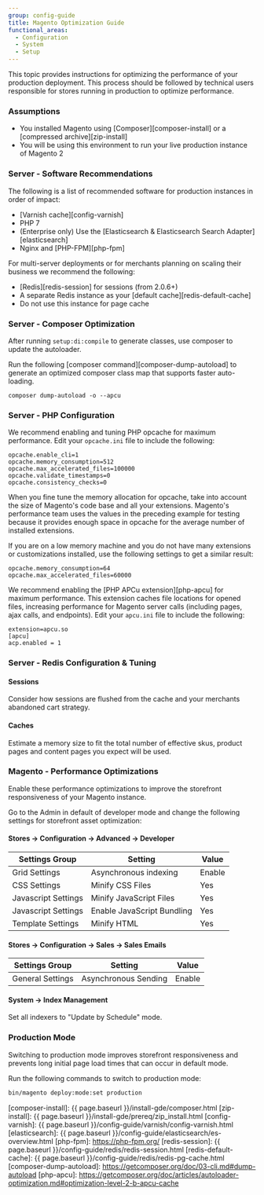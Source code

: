 ```yaml
---
group: config-guide
title: Magento Optimization Guide
functional_areas:
  - Configuration
  - System
  - Setup
---
```


This topic provides instructions for optimizing the performance of your production deployment.
This process should be followed by technical users responsible for stores running in production to optimize performance.

### Assumptions

*	You installed Magento using [Composer][composer-install] or a [compressed archive][zip-install]
*	You will be using this environment to run your live production instance of Magento 2

### Server - Software Recommendations

The following is a list of recommended software for production instances in order of impact:

* [Varnish cache][config-varnish]
* PHP 7
* (Enterprise only) Use the [Elasticsearch & Elasticsearch Search Adapter][elasticsearch]
*	Nginx and [PHP-FPM][php-fpm]

For multi-server deployments or for merchants planning on scaling their business we recommend the following:

*	[Redis][redis-session] for sessions (from 2.0.6+)
*	A separate Redis instance as your [default cache][redis-default-cache]
  *	Do not use this instance for page cache

### Server - Composer Optimization

After running `setup:di:compile` to generate classes, use composer to update the autoloader.

Run the following [composer command][composer-dump-autoload] to generate an optimized composer class map that supports faster auto-loading.

	composer dump-autoload -o --apcu

### Server - PHP Configuration

We recommend enabling and tuning PHP opcache for maximum performance.
Edit your `opcache.ini` file to include the following:

	opcache.enable_cli=1
	opcache.memory_consumption=512
	opcache.max_accelerated_files=100000
	opcache.validate_timestamps=0
	opcache.consistency_checks=0

When you fine tune the memory allocation for opcache, take into account the size of Magento's code base and all your extensions.
Magento's performance team uses the values in the preceding example for testing because it provides enough space in opcache for the average number of installed extensions.  

If you are on a low memory machine and you do not have many extensions or customizations installed, use the following settings to get a similar result:

	opcache.memory_consumption=64
	opcache.max_accelerated_files=60000

We recommend enabling the [PHP APCu extension][php-apcu] for maximum performance. This extension caches file locations for opened files, increasing performance for Magento server calls (including pages, ajax calls, and endpoints).
Edit your `apcu.ini` file to include the following:

	extension=apcu.so
	[apcu]
	acp.enabled = 1

### Server - Redis Configuration & Tuning

#### Sessions

Consider how sessions are flushed from the cache and your merchants abandoned cart strategy.

#### Caches

Estimate a memory size to fit the total number of effective skus, product pages and content pages you expect will be used.

### Magento - Performance Optimizations

Enable these performance optimizations to improve the storefront responsiveness of your Magento instance.


Go to the Admin in default of developer mode and change the following settings for storefront asset optimization:

#### Stores -> Configuration -> Advanced -> Developer

| Settings Group      | Setting                    | Value  |
| ------------------- | -------------------------- | ------ |
| Grid Settings       | Asynchronous indexing      | Enable |
| CSS Settings        | Minify CSS Files           | Yes    |
| Javascript Settings | Minify JavaScript Files    | Yes    |
| Javascript Settings | Enable JavaScript Bundling | Yes    |
| Template Settings   | Minify HTML                | Yes    |

#### Stores -> Configuration -> Sales -> Sales Emails

| Settings Group   | Setting              | Value  |
| ---------------- | -------------------- | ------ |
| General Settings | Asynchronous Sending | Enable |

#### System -> Index Management

Set all indexers to "Update by Schedule" mode.

### Production Mode

Switching to production mode improves storefront responsiveness and prevents long initial page load times that can occur in default mode.

Run the following commands to switch to production mode:

```bash
bin/magento deploy:mode:set production
```

[composer-install]: {{ page.baseurl }}/install-gde/composer.html
[zip-install]: {{ page.baseurl }}/install-gde/prereq/zip_install.html
[config-varnish]: {{ page.baseurl }}/config-guide/varnish/config-varnish.html
[elasticsearch]: {{ page.baseurl }}/config-guide/elasticsearch/es-overview.html
[php-fpm]: https://php-fpm.org/
[redis-session]: {{ page.baseurl }}/config-guide/redis/redis-session.html
[redis-default-cache]: {{ page.baseurl }}/config-guide/redis/redis-pg-cache.html
[composer-dump-autoload]: https://getcomposer.org/doc/03-cli.md#dump-autoload
[php-apcu]: https://getcomposer.org/doc/articles/autoloader-optimization.md#optimization-level-2-b-apcu-cache
